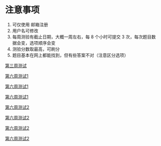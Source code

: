 
<!-- {{% music "1481882554" %}} -->

# 注意事项

1. 可仅使用 邮箱注册
2. 用户名可修改
3. 每周测验有截止日期，大概一周左右，每 8 个小时可提交 3 次，每次题目数据会变，选项顺序会变
4. 测验分数取最高，可刷分
5. 题目基本在网上都能找到，但有些答案不对（注意区分选项）

<!--more-->

[第三周测试](https://blog.csdn.net/wangcong02345/article/details/79028050)





[第六周测试1](https://www.apdaga.com/2019/11/coursera-machine-learning-week-6-quiz-advice-for-applying-machine-learning.html)

[第六周测试1](https://blog.csdn.net/sundy0808/article/details/78919646)

[第六周测试1](https://www.pianshen.com/article/95951033424/)



[第六周测试2](https://github.com/mGalarnyk/datasciencecoursera/blob/master/Stanford_Machine_Learning/Week6/MachineLearningSystemDesign.md)

[第六周测试2](https://www.apdaga.com/2019/11/coursera-machine-learning-week-6-quiz-machine-learning-system-design.html)

[第六周测试2](https://blog.csdn.net/qq1376725255/article/details/82951547)

[第六周测试2](https://www.pianshen.com/article/658819926/)



